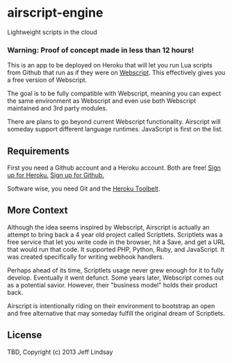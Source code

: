 # airscript-engine

Lightweight scripts in the cloud

### Warning: Proof of concept made in less than 12 hours!

This is an app to be deployed on Heroku that will let you run Lua
scripts from Github that run as if they were on
[Webscript](http://webscript.io). This effectively gives you a free
version of Webscript.

The goal is to be fully compatible with Webscript, meaning you can
expect the same environment as Webscript and even use both Webscript
maintained and 3rd party modules.

There are plans to go beyond current Webscript functionality.
Airscript will someday support different language runtimes. JavaScript
is first on the list.

## Requirements

First you need a Github account and a Heroku account. Both are free! [Sign up for Heroku.](https://api.heroku.com/signup) [Sign up for Github.](https://github.com/)

Software wise, you need Git and the [Heroku Toolbelt](https://toolbelt.heroku.com/).

## 

## More Context

Although the idea seems inspired by Webscript, Airscript is actually an attempt to bring back a 4 year old project called Scriptlets. Scriptlets was a free service that let you write code in the browser, hit a Save, and get a URL that would run that code. It supported PHP, Python, Ruby, and JavaScript. It was created specifically for writing webhook handlers. 

Perhaps ahead of its time, Scriptlets usage never grew enough for it to
fully develop. Eventually it went defunct. Some years later, Webscript comes out as a potential
savior. However, their "business model" holds their product back. 

Airscript is intentionally riding on their environment to bootstrap an open and free alternative that may someday fulfill the original dream of Scriptlets.

## License

TBD, Copyright (c) 2013 Jeff Lindsay

